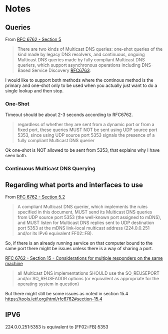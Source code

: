 Notes
=====

## Queries
From [RFC 6762 - Section 5](https://tools.ietf.org/html/rfc6762#section-5)
> There are two kinds of Multicast DNS queries: one-shot queries of the
> kind made by legacy DNS resolvers, and continuous, ongoing Multicast
> DNS queries made by fully compliant Multicast DNS queriers, which
> support asynchronous operations including DNS-Based Service Discovery
> [RFC6763](https://tools.ietf.org/html/rfc6763).

I would like to support both methods where the continous method is the
primary and one-shot only to be used when you actually just want to do 
a single lookup and then stop.

### One-Shot
Timeout should be about 2-3 seconds according to RFC6762.

> regardless of whether they are sent from a dynamic port or from a 
> fixed port, these queries MUST NOT be sent using UDP source 
> port 5353, since using UDP source port 5353 signals the presence of 
> a fully compliant Multicast DNS querier

Ok one-shot is NOT allowed to be sent from 5353, that explains why I 
have seen both. 


### Continuous Multicast DNS Querying



## Regarding what ports and interfaces to use

From [RFC 6762 - Section 5.2](https://tools.ietf.org/html/rfc6762#section-5.2)
> A compliant Multicast DNS querier, which implements the rules
> specified in this document, MUST send its Multicast DNS queries from
> UDP source port 5353 (the well-known port assigned to mDNS), and MUST
> listen for Multicast DNS replies sent to UDP destination port 5353 at
> the mDNS link-local multicast address (224.0.0.251 and/or its IPv6
> equivalent FF02::FB).

So, if there is an already running service on that computer bound to the same port there might be issues unless there is a way of sharing 
a port. 

[RFC 6762 - Section 15 - Considerations for multiple responders on the same machine](https://tools.ietf.org/html/rfc6762#section-15)
> all Multicast DNS implementations SHOULD use the
> SO_REUSEPORT and/or SO_REUSEADDR options (or equivalent as
> appropriate for the operating system in question)

But there might still be some issues as noted in section 15.4
https://tools.ietf.org/html/rfc6762#section-15.4


## IPV6

224.0.0.251:5353 is equivalent to [FF02::FB]:5353
